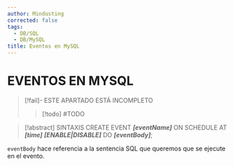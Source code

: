 ```yaml
---
author: Mindusting
corrected: false
tags:
  - DB/SQL
  - DB/MySQL
title: Eventos en MySQL
---
```


# EVENTOS EN MYSQL

> [!fail]- ESTE APARTADO ESTÁ INCOMPLETO
> > [!todo] #TODO

> [!abstract] SINTAXIS
> CREATE EVENT ***\[eventName\]***
> ON SCHEDULE AT ***\[time\]***
> ***\[ENABLE|DISABLE\]***
> DO ***\[eventBody\]***;

`eventBody` hace referencia a la sentencia SQL que queremos que se ejecute en el evento.

